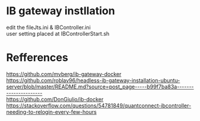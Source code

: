 
# IB gateway instllation
edit the fileJts.ini & IBController.ini</br>
user setting placed at IBControllerStart.sh</br>

# Refferences
https://github.com/mvberg/ib-gateway-docker</br>
https://github.com/roblav96/headless-ib-gateway-installation-ubuntu-server/blob/master/README.md?source=post_page-----b99f7ba83a----------------------</br>
https://github.com/DonGiulio/ib-docker</br>
https://stackoverflow.com/questions/54781849/quantconnect-ibcontroller-needing-to-relogin-every-few-hours</br>

